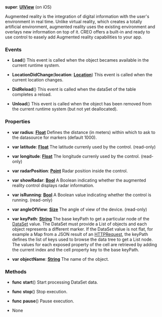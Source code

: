 **super**: **[UIView](UIView.md)** (on iOS)

Augmented reality is the integration of digital information with the user's environment in real time. Unlike virtual reality, which creates a totally artificial environment, augmented reality uses the existing environment and overlays new information on top of it. CREO offers a built-in and ready to use control to easely add Augmented reality capabilities to your app.



### Events

* **Load**()
This event is called when the object becames available in the current runtime system.

* **LocationDidChange**(**location**: **[Location](Location.md)**)
This event is called when the current location changes.

* **DidReload**()
This event is called when the dataSet of the table completes a reload.

* **Unload**()
This event is called when the object has been removed from the current runtime system (but not yet deallocated).



### Properties

* **var** **radius**: **[Float](../gravity/float.md)**
Defines the distance (in meters) within which to ask to the datasource for markers (default 1000).

* **var** **latitude**: **[Float](../gravity/float.md)**
The latitude currenly used by the control. \(read-only\)

* **var** **longitude**: **[Float](../gravity/float.md)**
The longitude currenly used by the control. \(read-only\)

* **var** **radarPosition**: **[Point](Point.md)**
Radar position inside the control.

* **var** **showRadar**: **[Bool](../gravity/bool.md)**
A Boolean indicating whether the augmented reality control displays radar information.

* **var** **isRunning**: **[Bool](../gravity/bool.md)**
A Boolean value indicating whether the control is running. \(read-only\)

* **var** **angleOfView**: **[Size](Size.md)**
The angle of view of the device. \(read-only\)

* **var** **keyPath**: **[String](../gravity/string.md)**
The base keyPath to get a particular node of the <a href="DataSet.html">DataSet</a> value. The DataSet must provide a List of objects and each object represents a different marker. If the DataSet value is not flat, for example a Map from a JSON result of an <a href="HTTPRequest.html">HTTPRequest</a>, the keyPath defines the list of keys used to browse the data tree to get a List node. The values for each exposed property of the cell are retrieved by adding the current index and the cell property key to the base keyPath.

* **var** **objectName**: **[String](../gravity/string.md)**
The name of the object.



### Methods

* **func** **start**()
Start processing DataSet data.

* **func** **stop**()
Stop execution.

* **func** **pause**()
Pause execution.



* None

